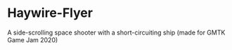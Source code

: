 # Haywire-Flyer
A side-scrolling space shooter with a short-circuiting ship (made for GMTK Game Jam 2020)
